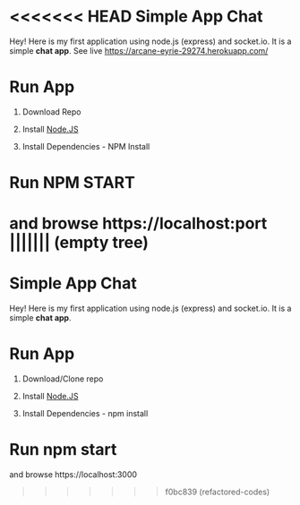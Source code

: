 <<<<<<< HEAD
Simple App Chat
===================


Hey! Here is my first application using node.js (express) and socket.io. It is a simple **chat app**. See live https://arcane-eyrie-29274.herokuapp.com/

# Run App

1) Download Repo

2) Install [Node.JS](https://nodejs.org/en/) 

3) Install Dependencies - NPM Install


# Run NPM START 

and browse https://localhost:port
||||||| (empty tree)
=======
Simple App Chat
===================


Hey! Here is my first application using node.js (express) and socket.io. It is a simple **chat app**. 

# Run App

1) Download/Clone repo

2) Install [Node.JS](https://nodejs.org/en/) 

3) Install Dependencies - npm install


# Run npm start

and browse https://localhost:3000
>>>>>>> f0bc839 (refactored-codes)
